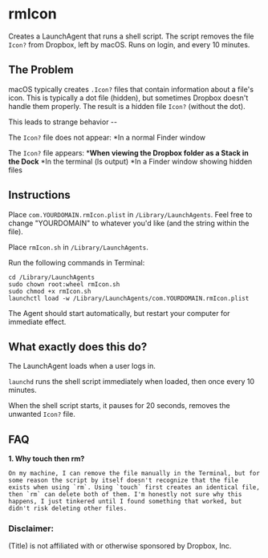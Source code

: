 # rmIcon
Creates a LaunchAgent that runs a shell script. The script removes the file `Icon?` from Dropbox, left by macOS. Runs on login, and every 10 minutes. 


## The Problem

macOS typically creates `.Icon?` files that contain information about a file's icon. This is typically a dot file (hidden), but sometimes Dropbox doesn't handle them properly. The result is a hidden file `Icon?` (without the dot). 

This leads to strange behavior -- 

The `Icon?` file does not appear:
*In a normal Finder window

The `Icon?` file appears:
*__When viewing the Dropbox folder as a Stack in the Dock__
*In the terminal (ls output)
*In a Finder window showing hidden files


## Instructions

Place `com.YOURDOMAIN.rmIcon.plist` in `/Library/LaunchAgents`. Feel free to change "YOURDOMAIN" to whatever you'd like (and the string within the file). 

Place `rmIcon.sh` in `/Library/LaunchAgents`. 

Run the following commands in Terminal:
```
cd /Library/LaunchAgents
sudo chown root:wheel rmIcon.sh
sudo chmod +x rmIcon.sh
launchctl load -w /Library/LaunchAgents/com.YOURDOMAIN.rmIcon.plist
```

The Agent should start automatically, but restart your computer for immediate effect. 


## What exactly does this do?

The LaunchAgent loads when a user logs in.

`launchd` runs the shell script immediately when loaded, then once every 10 minutes.

When the shell script starts, it pauses for 20 seconds, removes the unwanted `Icon?` file. 


## FAQ 

__1. Why touch then rm?__

    On my machine, I can remove the file manually in the Terminal, but for some reason the script by itself doesn't recognize that the file exists when using `rm`. Using `touch` first creates an identical file, then `rm` can delete both of them. I'm honestly not sure why this happens, I just tinkered until I found something that worked, but didn't risk deleting other files. 



### Disclaimer:

(Title) is not affiliated with or otherwise sponsored by Dropbox, Inc.
